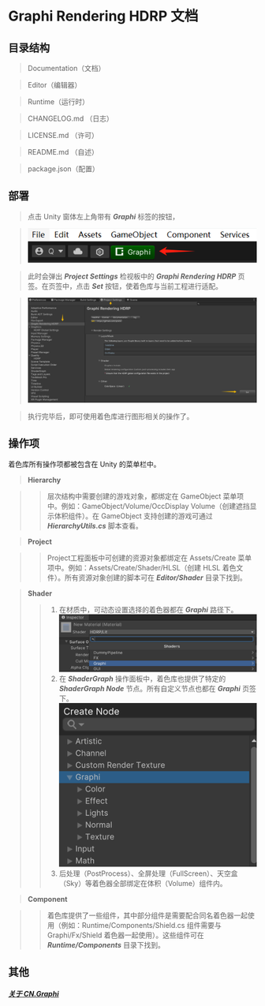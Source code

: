 # Graphi Rendering HDRP 文档

>
## 目录结构

> Documentation（文档）
 
> Editor（编辑器）

> Runtime（运行时）

> CHANGELOG.md （日志）

> LICENSE.md （许可）

> README.md （自述）

> package.json（配置）


## 部署 
> 点击 Unity 窗体左上角带有 ***Graphi*** 标签的按钮，

> ![](images/doc1.png)

> 此时会弹出 ***Project Settings*** 检视板中的 ***Graphi Rendering HDRP*** 页签。在页签中，点击 ***Set*** 按钮，使着色库与当前工程进行适配。

> ![](images/doc3.png)

> 执行完毕后，即可使用着色库进行图形相关的操作了。



## 操作项
着色库所有操作项都被包含在 Unity 的菜单栏中。

> **Hierarchy**

>> 层次结构中需要创建的游戏对象，都绑定在 GameObject 菜单项中。例如：GameObject/Volume/OccDisplay Volume（创建遮挡显示体积组件）。在 GameObject 支持创建的游戏可通过 ***HierarchyUtils.cs*** 脚本查看。

> **Project**

>> Project工程面板中可创建的资源对象都绑定在 Assets/Create 菜单项中。例如：Assets/Create/Shader/HLSL（创建 HLSL 着色文件）。所有资源对象创建的脚本可在 ***Editor/Shader*** 目录下找到。

> **Shader**
>> 1. 在材质中，可动态设置选择的着色器都在 ***Graphi*** 路径下。
>> ![](images/doc5.png)
>> 2. 在 ***ShaderGraph*** 操作面板中，着色库也提供了特定的 ***ShaderGraph Node*** 节点。所有自定义节点也都在 ***Graphi*** 页签下。
>> ![](images/doc6.png)
>> 3. 后处理（PostProcess）、全屏处理（FullScreen）、天空盒（Sky）等着色器全部绑定在体积（Volume）组件内。

> **Component**

>> 着色库提供了一些组件，其中部分组件是需要配合同名着色器一起使用（例如：Runtime/Components/Shield.cs 组件需要与 Graphi/Fx/Shield 着色器一起使用）。这些组件可在 ***Runtime/Components*** 目录下找到。


## 其他
##### **[关于 CN.Graphi](https://github.com/qnstd)**